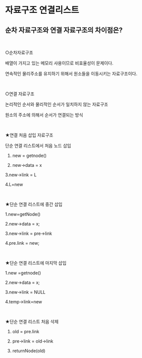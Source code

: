# 자료구조 연결리스트

## 순차 자료구조와 연결 자료구조의 차이점은?

​

○순차자료구조

 배열이 가지고 있는 메모리 사용이므로 비효율성이 문제이다.

연속적인 물리주소를 유지하기 위해서 원소들을 이동시키는 자료구조이다.

​

○연결 자료구조

논리적인 순서와 물리적인 순서가 일치하지 않는 자료구조

원소의 주소에 의해서 순서가 연결되는 방식 

​

★연결 처음 삽입 자료구조 

단순 연결 리스트에서 처음 노드 삽입


1. new = getnode()

2. new->data = x

3.new->link = L

4.L=new

​

★단순 연결 리스트에 중간 삽입

1.new=getNode()

2.new->data = x;

3.new->link = pre->link

4.pre.link = new;

​

★단순 연결 리스트에 마지막 삽입

1.new =getnode()

2.new->data = x;

3.new->link = NULL

4.temp->link=new

​

★단순 연결 리스트 처음 삭제

1. old = pre.link 

2. pre->link = old->link

3. returnNode(old)